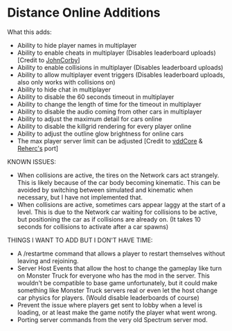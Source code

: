 # Distance Online Additions

What this adds:

- Ability to hide player names in multiplayer
- Ability to enable cheats in multiplayer (Disables leaderboard uploads) [Credit to [JohnCorby](https://github.com/JohnCorby)]
- Ability to enable collisions in multiplayer (Disables leaderboard uploads)
- Ability to allow multiplayer event triggers (Disables leaderboard uploads, also only works with collisions on)
- Ability to hide chat in multiplayer
- Ability to disable the 60 seconds timeout in multiplayer
- Ability to change the length of time for the timeout in multiplayer
- Ability to disable the audio coming from other cars in multiplayer
- Ability to adjust the maximum detail for cars online
- Ability to disable the killgrid rendering for every player online
- Ability to adjust the outline glow brightness for online cars
- The max player server limit can be adjusted [Credit to [vddCore](https://github.com/vddCore) & [Reherc's](https://github.com/REHERC) port]


KNOWN ISSUES:
- When collisions are active, the tires on the Network cars act strangely. This is likely because of the car body becoming kinematic. This can be avoided by switching between simulated and kinematic when necessary, but I have not implemented that.
- When collisions are active, sometimes cars appear laggy at the start of a level. This is due to the Network car waiting for collisions to be active, but positioning the car as if collisions are already on. (It takes 10 seconds for collisions to activate after a car spawns)

THINGS I WANT TO ADD BUT I DON'T HAVE TIME:
- A /restartme command that allows a player to restart themselves without leaving and rejoining.
- Server Host Events that allow the host to change the gameplay like turn on Monster Truck for everyone who has the mod in the server. This wouldn't be compatible to base game unfortunately, but it could make something like Monster Truck servers real or even let the host change car physics for players. (Would disable leaderboards of course)
- Prevent the issue where players get sent to lobby when a level is loading, or at least make the game notify the player what went wrong.
- Porting server commands from the very old Spectrum server mod.
